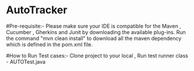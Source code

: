 # AutoTracker

#Pre-requisite:-
Please make sure your IDE is compatible for the Maven , Cucumber , Gherkins and Junit by downloading the available plug-ins.
Run the command "mvn clean install" to download all the maven dependency which is defined in the pom.xml file. 

#How to Run Test cases:-
Clone project to your local ,
Run test runner class - AUTOTest.java
